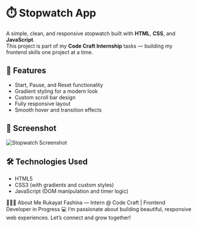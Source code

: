 # ⏱️ Stopwatch App

A simple, clean, and responsive stopwatch built with **HTML**, **CSS**, and **JavaScript**.  
This project is part of my **Code Craft Internship** tasks — building my frontend skills one project at a time.



## 🚀 Features
- Start, Pause, and Reset functionality
- Gradient styling for a modern look
- Custom scroll bar design
- Fully responsive layout
- Smooth hover and transition effects



## 📸 Screenshot
![Stopwatch Screenshot](images/screenshot.png)



## 🛠️ Technologies Used
- HTML5  
- CSS3 (with gradients and custom styles)  
- JavaScript (DOM manipulation and timer logic)


👩🏽‍💻 About Me
Rukayat Fashina — Intern @ Code Craft | Frontend Developer in Progress 💻
I’m passionate about building beautiful, responsive web experiences.
Let’s connect and grow together!

